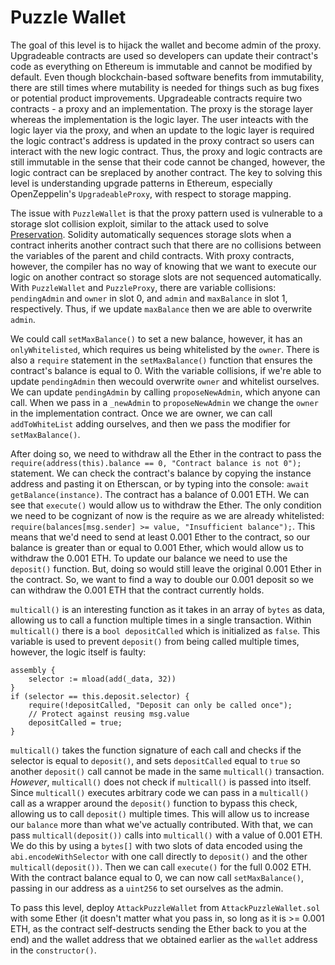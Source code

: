 # Puzzle Wallet

The goal of this level is to hijack the wallet and become admin of the proxy.  Upgradeable contracts are used so developers can update their contract's code as everything on Ethereum is immutable and cannot be modified by default. Even though blockchain-based software benefits from immutability, there are still times where mutability is needed for things such as bug fixes or potential product improvements. Upgradeable contracts require two contracts - a proxy and an implementation. The proxy is the storage layer whereas the implementation is the logic layer. The user inteacts with the logic layer via the proxy, and when an update to the logic layer is required the logic contract's address is updated in the proxy contract so users can interact with the new logic contract. Thus, the proxy and logic contracts are still immutable in the sense that their code cannot be changed, however, the logic contract can be sreplaced by another contract. The key to solving this level is understanding upgrade patterns in Ethereum, especially OpenZeppelin's `UpgradeableProxy`, with respect to storage mapping. 

The issue with `PuzzleWallet` is that the proxy pattern used is vulnerable to a storage slot collision exploit, similar to the attack used to solve [Preservation](https://github.com/0xIchigo/Ethernaut/blob/master/Preservation/Solution.md). Solidity automatically sequences storage slots when a contract inherits another contract such that there are no collisions between the variables of the parent and child contracts. With proxy contracts, however, the compiler has no way of knowing that we want to execute our logic on another contract so storage slots are not sequenced automatically. With `PuzzleWallet` and `PuzzleProxy`, there are variable collisions: `pendingAdmin` and `owner` in slot 0, and `admin` and `maxBalance` in slot 1, respectively. Thus, if we update `maxBalance` then we are able to overwrite `admin`.

We could call `setMaxBalance()` to set a new balance, however, it has an `onlyWhitelisted`, which requires us being whitelisted by the `owner`. There is also a `require` statement in the `setMaxBalance()` function that ensures the contract's balance is equal to 0. With the variable collisions, if we're able to update `pendingAdmin` then wecould overwrite `owner` and whitelist ourselves. We can update `pendingAdmin` by calling `proposeNewAdmin`, which anyone can call. When we pass in a `_newAdmin` to `proposeNewAdmin` we change the `owner` in the implementation contract. Once we are owner, we can call `addToWhiteList` adding ourselves, and then we pass the modifier for `setMaxBalance()`.

After doing so, we need to withdraw all the Ether in the contract to pass the `require(address(this).balance == 0, "Contract balance is not 0");` statement. We can check the contract's balance by copying the instance address and pasting it on Etherscan, or by typing into the console: `await getBalance(instance)`. The contract has a balance of 0.001 ETH. We can see that `execute()` would allow us to withdraw the Ether. The only condition we need to be cognizant of now is the require as we are already whitelisted: `require(balances[msg.sender] >= value, "Insufficient balance");`. This means that we'd need to send at least 0.001 Ether to the contract, so our balance is greater than or equal to 0.001 Ether, which would allow us to withdraw the 0.001 ETH. To update our balance we need to use the `deposit()` function. But, doing so would still leave the original 0.001 Ether in the contract. So, we want to find a way to double our 0.001 deposit so we can withdraw the 0.001 ETH that the contract currently holds.

`multicall()` is an interesting function as it takes in an array of `bytes` as data, allowing us to call a function multiple times in a single transaction. Within `multicall()` there is a `bool depositCalled` which is initialized as `false`. This variable is used to prevent `deposit()` from being called multiple times, however, the logic itself is faulty:
```
assembly {
    selector := mload(add(_data, 32))
}
if (selector == this.deposit.selector) {
    require(!depositCalled, "Deposit can only be called once");
    // Protect against reusing msg.value
    depositCalled = true;
}
```
`multicall()` takes the function signature of each call and checks if the selector is equal to `deposit()`, and sets `depositCalled` equal to `true` so another `deposit()` call cannot be made in the same `multicall()` transaction. *However*, `multicall()` does not check if `multicall()` is passed into itself. Since `multicall()` executes arbitrary code we can pass in a `multicall()` call as a wrapper around the `deposit()` function to bypass this check, allowing us to call `deposit()` multiple times. This will allow us to increase our `balance` more than what we've actually contributed. With that, we can pass `multicall(deposit())` calls into `multicall()` with a value of 0.001 ETH. We do this by using a `bytes[]` with two slots of data encoded using the `abi.encodeWithSelector` with one call directly to `deposit()` and the other `multicall(deposit())`. Then we can call `execute()` for the full 0.002 ETH. With the contract balance equal to 0, we can now call `setMaxBalance()`, passing in our address as a `uint256` to set ourselves as the admin.

To pass this level, deploy `AttackPuzzleWallet` from `AttackPuzzleWallet.sol` with some Ether (it doesn't matter what you pass in, so long as it is >= 0.001 ETH, as the contract self-destructs sending the Ether back to you at the end) and the wallet address that we obtained earlier as the `wallet` address in the `constructor()`.